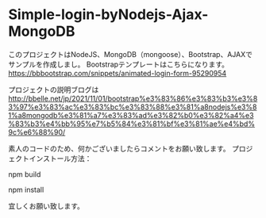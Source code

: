 # Simple-login-byNodejs-Ajax-MongoDB
このプロジェクトはNodeJS、MongoDB（mongoose）、Bootstrap、AJAXでサンプルを作成しまし。
Bootstrapテンプレートはこちらになります。　https://bbbootstrap.com/snippets/animated-login-form-95290954

プロジェクトの説明ブログは　http://bbelle.net/jp/2021/11/01/bootstrap%e3%83%86%e3%83%b3%e3%83%97%e3%83%ac%e3%83%bc%e3%83%88%e3%81%a8nodejs%e3%81%a8mongodb%e3%81%a7%e3%83%ad%e3%82%b0%e3%82%a4%e3%83%b3%e4%bb%95%e7%b5%84%e3%81%bf%e3%81%ae%e4%bd%9c%e6%88%90/

素人のコードのため、何かございましたらコメントをお願い致します。
プロジェクトインストール方法：
<p>npm build</p>
<p>npm install</p>

宜しくお願い致します。
